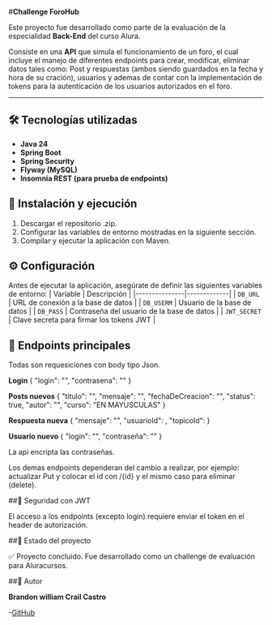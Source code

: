 #**Challenge ForoHub**

Este proyecto fue desarrollado como parte de la evaluación de la especialidad **Back-End** del curso Alura.

Consiste en una **API** que simula el funcionamiento de un foro, el cual incluye el manejo de diferentes endpoints para crear, modificar, eliminar datos tales como:
Post y respuestas (ambos siendo guardados en la fecha y hora de su cración), usuarios y ademas de contar con la implementación de tokens para la autenticación de los usuarios autorizados en el foro.

---

## 🛠️ Tecnologías utilizadas
- **Java 24**
- **Spring Boot**
- **Spring Security**
- **Flyway (MySQL)**
- **Insomnia REST (para prueba de endpoints)**

## 🚀 Instalación y ejecución

1. Descargar el repositorio .zip.
2. Configurar las variables de entorno mostradas en la siguiente sección.
3. Compilar y ejecutar la aplicación con Maven.

## ⚙️ Configuración

Antes de ejecutar la aplicación, asegúrate de definir las siguientes variables de entorno:
| Variable      | Descripción |
|---------------|-------------|
| `DB_URL`      | URL de conexión a la base de datos |
| `DB_USERM`    | Usuario de la base de datos |
| `DB_PASS`     | Contraseña del usuario de la base de datos |
| `JWT_SECRET`  | Clave secreta para firmar los tokens JWT |

## 📖 Endpoints principales

Todas son requesiciones con body tipo Json.

**Login**
{
	"login": "",
	"contrasena": ""
}

**Posts nuevos**
{
  "titulo": "",
  "mensaje": "",
  "fechaDeCreacion": "",
  "status": true,
  "autor": "",
  "curso": "EN MAYUSCULAS"
}

**Respuesta nueva**
{
  "mensaje": "",
  "usuarioId": ,
  "topicoId": 
}

**Usuario nuevo**
{
  "login": "",
  "contraseña": ""
}

La api encripta las contraseñas.

Los demas endpoints dependeran del cambio a realizar, por ejemplo: actualizar Put y colocar el id con /{id} y el mismo caso para eliminar (delete).

##🔑 Seguridad con JWT

El acceso a los endpoints (excepto login) requiere enviar el token en el header de autorización.

##📌 Estado del proyecto

✅ Proyecto concluido.
Fue desarrollado como un challenge de evaluación para Aluracursos.

##👤 Autor

**Brandon william Crail Castro**

-[GitHub](github.com/WilliamCrail)
